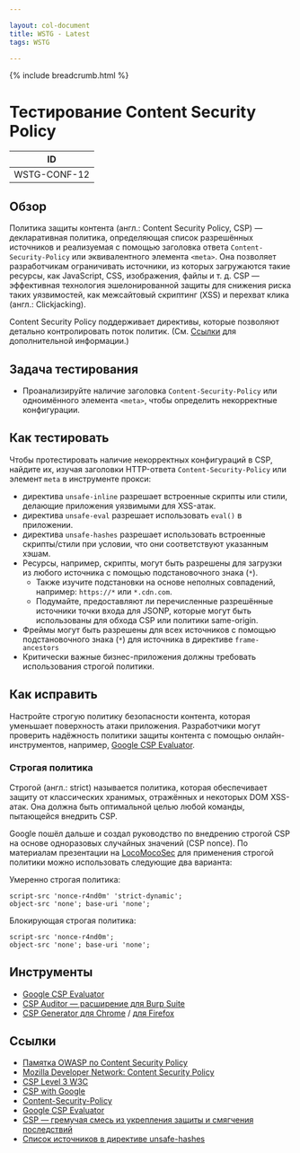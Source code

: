 ```yaml
---

layout: col-document
title: WSTG - Latest
tags: WSTG

---
```


{% include breadcrumb.html %}
# Тестирование Content Security Policy

|ID          |
|------------|
|WSTG-CONF-12|

## Обзор

Политика защиты контента (англ.: Content Security Policy, CSP) — декларативная политика, определяющая список разрешённых источников и реализуемая с помощью заголовка ответа `Content-Security-Policy` или эквивалентного элемента `<meta>`. Она позволяет разработчикам ограничивать источники, из которых загружаются такие ресурсы, как JavaScript, CSS, изображения, файлы и т. д. CSP — эффективная технология эшелонированной защиты для снижения риска таких уязвимостей, как межсайтовый скриптинг (XSS) и перехват клика (англ.: Clickjacking).

Content Security Policy поддерживает директивы, которые позволяют детально контролировать поток политик. (См. [Ссылки](#ссылки) для дополнительной информации.)

## Задача тестирования

- Проанализируйте наличие заголовка `Content-Security-Policy` или одноимённого элемента `<meta>`, чтобы определить некорректные конфигурации.

## Как тестировать

Чтобы протестировать наличие некорректных конфигураций в CSP, найдите их, изучая заголовки HTTP-ответа `Content-Security-Policy` или элемент `meta` в инструменте прокси:

- директива `unsafe-inline` разрешает встроенные скрипты или стили, делающие приложения уязвимыми для XSS-атак.
- директива `unsafe-eval` разрешает использовать `eval()` в приложении.
- директива `unsafe-hashes` разрешает использовать встроенные скрипты/стили при условии, что они соответствуют указанным хэшам.
- Ресурсы, например, скрипты, могут быть разрешены для загрузки из любого источника с помощью подстановочного знака (`*`).
    - Также изучите подстановки на основе неполных совпадений, например: `https://*` или `*.cdn.com`.
    - Подумайте, предоставляют ли перечисленные разрешённые источники точки входа для JSONP, которые могут быть использованы для обхода CSP или политики same-origin.
- Фреймы могут быть разрешены для всех источников с помощью подстановочного знака (`*`) для источника в директиве `frame-ancestors`
- Критически важные бизнес-приложения должны требовать использования строгой политики.

## Как исправить

Настройте строгую политику безопасности контента, которая уменьшает поверхность атаки приложения. Разработчики могут проверить надёжность политики защиты контента с помощью онлайн-инструментов, например, [Google CSP Evaluator](https://csp-evaluator.withgoogle.com/).

### Строгая политика

Строгой (англ.: strict) называется политика, которая обеспечивает защиту от классических хранимых, отражённых и некоторых DOM XSS-атак. Она должна быть оптимальной целью любой команды, пытающейся внедрить CSP.

Google пошёл дальше и создал руководство по внедрению строгой CSP на основе одноразовых случайных значений (CSP nonce). По материалам презентации на [LocoMocoSec](https://speakerdeck.com/lweichselbaum/csp-a-successful-mess-between-hardening-and-mitigation?slide=55) для применения строгой политики можно использовать следующие два варианта:

Умеренно строгая политика:

```HTTP
script-src 'nonce-r4nd0m' 'strict-dynamic';
object-src 'none'; base-uri 'none';
```

Блокирующая строгая политика:

```HTTP
script-src 'nonce-r4nd0m';
object-src 'none'; base-uri 'none';
```

## Инструменты

- [Google CSP Evaluator](https://csp-evaluator.withgoogle.com/)
- [CSP Auditor — расширение для Burp Suite](https://portswigger.net/bappstore/35237408a06043e9945a11016fcbac18)
- [CSP Generator для Chrome](https://chrome.google.com/webstore/detail/content-security-policy-c/ahlnecfloencbkpfnpljbojmjkfgnmdc) / [для Firefox](https://addons.mozilla.org/en-US/firefox/addon/csp-generator/)

## Ссылки

- [Памятка OWASP по Content Security Policy](https://cheatsheetseries.owasp.org/cheatsheets/Content_Security_Policy_Cheat_Sheet.html)
- [Mozilla Developer Network: Content Security Policy](https://developer.mozilla.org/en-US/docs/Web/HTTP/CSP)
- [CSP Level 3 W3C](https://www.w3.org/TR/CSP3/)
- [CSP with Google](https://csp.withgoogle.com/docs/index.html)
- [Content-Security-Policy](https://content-security-policy.com/)
- [Google CSP Evaluator](https://csp-evaluator.withgoogle.com/)
- [CSP — гремучая смесь из укрепления защиты и смягчения последствий](https://speakerdeck.com/lweichselbaum/csp-a-successful-mess-between-hardening-and-mitigation)
- [Список источников в директиве unsafe-hashes](https://content-security-policy.com/unsafe-hashes/)

